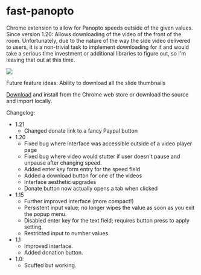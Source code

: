 # fast-panopto
Chrome extension to allow for Panopto speeds outside of the given values.
Since version 1.20: Allows downloading of the video of the front of the room.
Unfortunately, due to the nature of the way the side video delivered to users, it is a non-trivial task to implement downloading for it and would take a serious time investment or additional libraries to figure out, so I'm leaving that out at this time.

<img src="https://i.imgur.com/EBTCA0C.png">

Future feature ideas:
Ability to download all the slide thumbnails

<a href="https://chrome.google.com/webstore/detail/fast-panopto/bginlheikaacjjdajifcbakcmfcgmefh">Download</a> and install from the Chrome web store or download the source and import locally.

Changelog:
* 1.21
  - Changed donate link to a fancy Paypal button
* 1.20
  - Fixed bug where interface was accessible outside of a video player page
  - Fixed bug where video would stutter if user doesn't pause and unpause after changing speed.
  - Added enter key form entry for the speed field
  - Added a download button for one of the videos
  - Interface aesthetic upgrades
  - Donate button now actually opens a tab when clicked
* 1.15
  - Further improved interface (more compact!)
  - Persistent input value; no longer wipes the value as soon as you exit the popup menu.
  - Disabled enter key for the text field; requires button press to apply setting.
  - Restricted input to number values.
* 1.1
  - Improved interface.
  - Added donation button.
* 1.0:
  - Scuffed but working.
